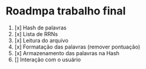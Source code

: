 # Roadmpa trabalho final
1. [x] Hash de palavras
2. [x] Lista de RRNs
3. [x] Leitura do arquivo
4. [x] Formatação das palavras (remover pontuação)
5. [x] Armazenamento das palavras na Hash
6. [] Interação com o usuário